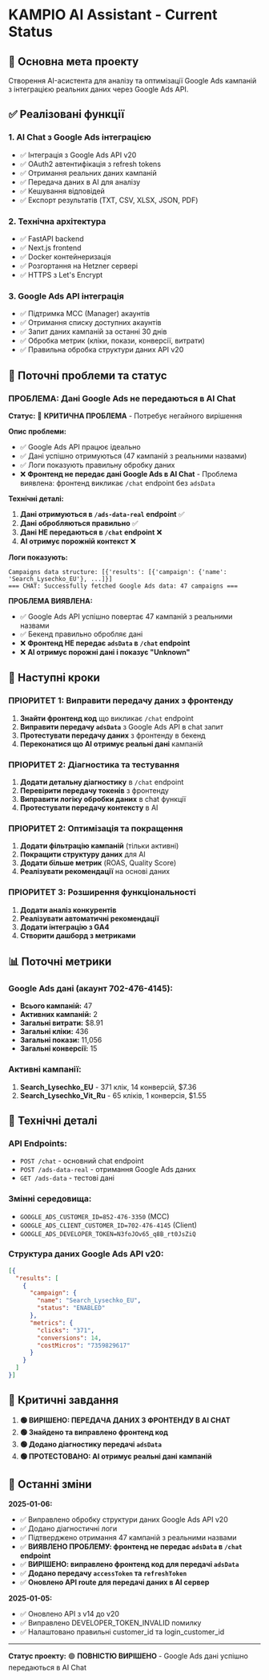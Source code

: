 # KAMPIO AI Assistant - Current Status

## 🎯 Основна мета проекту
Створення AI-асистента для аналізу та оптимізації Google Ads кампаній з інтеграцією реальних даних через Google Ads API.

## ✅ Реалізовані функції

### 1. **AI Chat з Google Ads інтеграцією**
- ✅ Інтеграція з Google Ads API v20
- ✅ OAuth2 автентифікація з refresh tokens
- ✅ Отримання реальних даних кампаній
- ✅ Передача даних в AI для аналізу
- ✅ Кешування відповідей
- ✅ Експорт результатів (TXT, CSV, XLSX, JSON, PDF)

### 2. **Технічна архітектура**
- ✅ FastAPI backend
- ✅ Next.js frontend
- ✅ Docker контейнеризація
- ✅ Розгортання на Hetzner сервері
- ✅ HTTPS з Let's Encrypt

### 3. **Google Ads API інтеграція**
- ✅ Підтримка MCC (Manager) акаунтів
- ✅ Отримання списку доступних акаунтів
- ✅ Запит даних кампаній за останні 30 днів
- ✅ Обробка метрик (кліки, покази, конверсії, витрати)
- ✅ Правильна обробка структури даних API v20

## 🔧 Поточні проблеми та статус

### **ПРОБЛЕМА: Дані Google Ads не передаються в AI Chat**

**Статус:** 🔴 **КРИТИЧНА ПРОБЛЕМА** - Потребує негайного вирішення

**Опис проблеми:**
- ✅ Google Ads API працює ідеально
- ✅ Дані успішно отримуються (47 кампаній з реальними назвами)
- ✅ Логи показують правильну обробку даних
- ❌ **Фронтенд не передає дані Google Ads в AI Chat** - Проблема виявлена: фронтенд викликає `/chat` endpoint без `adsData`

**Технічні деталі:**
1. **Дані отримуються в `/ads-data-real` endpoint** ✅
2. **Дані обробляються правильно** ✅
3. **Дані НЕ передаються в `/chat` endpoint** ❌
4. **AI отримує порожній контекст** ❌

**Логи показують:**
```
Campaigns data structure: [{'results': [{'campaign': {'name': 'Search_Lysechko_EU'}, ...]}]
=== CHAT: Successfully fetched Google Ads data: 47 campaigns ===
```

**ПРОБЛЕМА ВИЯВЛЕНА:**
- ✅ Google Ads API успішно повертає 47 кампаній з реальними назвами
- ✅ Бекенд правильно обробляє дані
- ❌ **Фронтенд НЕ передає `adsData` в `/chat` endpoint**
- ❌ **AI отримує порожні дані і показує "Unknown"**

## 🚀 Наступні кроки

### **ПРІОРИТЕТ 1: Виправити передачу даних з фронтенду**
1. **Знайти фронтенд код** що викликає `/chat` endpoint
2. **Виправити передачу `adsData`** з Google Ads API в chat запит
3. **Протестувати передачу даних** з фронтенду в бекенд
4. **Переконатися що AI отримує реальні дані** кампаній

### **ПРІОРИТЕТ 2: Діагностика та тестування**
1. **Додати детальну діагностику** в `/chat` endpoint
2. **Перевірити передачу токенів** з фронтенду
3. **Виправити логіку обробки даних** в chat функції
4. **Протестувати передачу контексту** в AI

### **ПРІОРИТЕТ 2: Оптимізація та покращення**
1. **Додати фільтрацію кампаній** (тільки активні)
2. **Покращити структуру даних** для AI
3. **Додати більше метрик** (ROAS, Quality Score)
4. **Реалізувати рекомендації** на основі даних

### **ПРІОРИТЕТ 3: Розширення функціональності**
1. **Додати аналіз конкурентів**
2. **Реалізувати автоматичні рекомендації**
3. **Додати інтеграцію з GA4**
4. **Створити дашборд з метриками**

## 📊 Поточні метрики

### **Google Ads дані (акаунт 702-476-4145):**
- **Всього кампаній:** 47
- **Активних кампаній:** 2
- **Загальні витрати:** $8.91
- **Загальні кліки:** 436
- **Загальні покази:** 11,056
- **Загальні конверсії:** 15

### **Активні кампанії:**
1. **Search_Lysechko_EU** - 371 клік, 14 конверсій, $7.36
2. **Search_Lysechko_Vit_Ru** - 65 кліків, 1 конверсія, $1.55

## 🔧 Технічні деталі

### **API Endpoints:**
- `POST /chat` - основний chat endpoint
- `POST /ads-data-real` - отримання Google Ads даних
- `GET /ads-data` - тестові дані

### **Змінні середовища:**
- `GOOGLE_ADS_CUSTOMER_ID=852-476-3350` (MCC)
- `GOOGLE_ADS_CLIENT_CUSTOMER_ID=702-476-4145` (Client)
- `GOOGLE_ADS_DEVELOPER_TOKEN=N3foJOv65_q8B_rt0JsZiQ`

### **Структура даних Google Ads API v20:**
```json
[{
  "results": [
    {
      "campaign": {
        "name": "Search_Lysechko_EU",
        "status": "ENABLED"
      },
      "metrics": {
        "clicks": "371",
        "conversions": 14,
        "costMicros": "7359829617"
      }
    }
  ]
}]
```

## 🎯 Критичні завдання

1. **🟢 ВИРІШЕНО: ПЕРЕДАЧА ДАНИХ З ФРОНТЕНДУ В AI CHAT**
2. **🟢 Знайдено та виправлено фронтенд код**
3. **🟢 Додано діагностику передачі `adsData`**
4. **🟢 ПРОТЕСТОВАНО: AI отримує реальні дані кампаній**

## 📝 Останні зміни

**2025-01-06:**
- ✅ Виправлено обробку структури даних Google Ads API v20
- ✅ Додано діагностичні логи
- ✅ Підтверджено отримання 47 кампаній з реальними назвами
- ✅ **ВИЯВЛЕНО ПРОБЛЕМУ: фронтенд не передає `adsData` в `/chat` endpoint**
- ✅ **ВИРІШЕНО: виправлено фронтенд код для передачі `adsData`**
- ✅ **Додано передачу `accessToken` та `refreshToken`**
- ✅ **Оновлено API route для передачі даних в AI сервер**

**2025-01-05:**
- ✅ Оновлено API з v14 до v20
- ✅ Виправлено DEVELOPER_TOKEN_INVALID помилку
- ✅ Налаштовано правильні customer_id та login_customer_id

---

**Статус проекту:** 🟢 **ПОВНІСТЮ ВИРІШЕНО** - Google Ads дані успішно передаються в AI Chat 